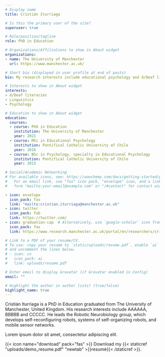 ```yaml
---
# Display name
title: Cristián Iturriaga

# Is this the primary user of the site?
superuser: true

# Role/position/tagline
role: PhD in Education

# Organizations/Affiliations to show in About widget
organizations:
- name: The University of Manchester
  url: https://www.manchester.ac.uk/

# Short bio (displayed in user profile at end of posts)
bio: My research interests include educational psychology and d/Deaf literacies.

# Interests to show in About widget
interests:
- d/Deaf literacies
- Linguistics
- Psychology

# Education to show in About widget
education:
  courses:
  - course: PhD in Education
    institution: The University of Manchester
    year: 2021
  - course: MSc in Educational Psychology
    institution: Pontifical Catholic University of Chile
    year: 2016
  - course: BSc in Psychology, specialty in Educational Psychology
    institution: Pontifical Catholic University of Chile
    year: 2013

# Social/Academic Networking
# For available icons, see: https://wowchemy.com/docs/getting-started/page-builder/#icons
#   For an email link, use "fas" icon pack, "envelope" icon, and a link in the
#   form "mailto:your-email@example.com" or "/#contact" for contact widget.

- icon: envelope
  icon_pack: fas
  link: "mailto:cristian.iturriaga@manchester.ac.uk"
- icon: twitter
  icon_pack: fab
  link: https://twitter.com/
- icon: graduation-cap  # Alternatively, use `google-scholar` icon from `ai` icon pack
  icon_pack: fas
  link: https://www.research.manchester.ac.uk/portal/en/researchers/cristin-iturriaga-seguel(76d86453-3ad9-4286-900d-825f7a969df9).html

# Link to a PDF of your resume/CV.
# To use: copy your resume to `static/uploads/resume.pdf`, enable `ai` icons in `params.toml`, 
# and uncomment the lines below.
# - icon: cv
#   icon_pack: ai
#   link: uploads/resume.pdf

# Enter email to display Gravatar (if Gravatar enabled in Config)
email: ""

# Highlight the author in author lists? (true/false)
highlight_name: true
---
```


Cristián Iturriaga is a PhD in Education graduated from The University of Manchester, United Kingdom. His research interests include AAAAAA, BBBBB and CCCCC. He leads the Robotic Neurobiology group, which develops self-reconfiguring robots, systems of self-organizing robots, and mobile sensor networks. 

Lorem ipsum dolor sit amet, consectetur adipiscing elit.

{{< icon name="download" pack="fas" >}} Download my {{< staticref "uploads/demo_resume.pdf" "newtab" >}}resumé{{< /staticref >}}.
